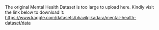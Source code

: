 The original Mental Health Dataset is too large to upload here.
Kindly visit the link below to download it:
https://www.kaggle.com/datasets/bhavikjikadara/mental-health-dataset/data
